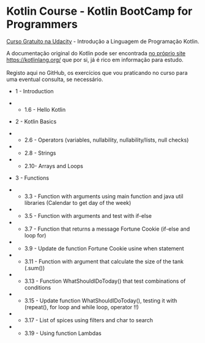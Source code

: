 # Kotlin Course - Kotlin BootCamp for Programmers

<a href="https://learn.udacity.com/courses/ud9011">Curso Gratuito na Udacity<a> - Introdução a Linguagem de Programação Kotlin.

 A documentação original do Kotlin pode ser encontrada <a href="https://kotlinlang.org/docs/home.html">no próprio site https://kotlinlang.org/ <a> que por si, já é rico em informação para estudo.
 <br><br>
 Registo aqui no GitHub, os exercícios que vou praticando no curso para uma eventual consulta, se necessário.

 - 1 - Introduction
 - - 1.6 - Hello Kotlin
 
 - 2 - Kotlin Basics
 - - 2.6 - Operators (variables, nullability, nullability/lists, null checks)
 - - 2.8 - Strings
 - - 2.10- Arrays and Loops

 - 3 - Functions
 - - 3.3 - Function with arguments using main function and java util libraries (Calendar to get day of the week)
 - - 3.5 - Function with arguments and test with if-else
 - - 3.7 - Function that returns a message Fortune Cookie (if-else and loop for)
 - - 3.9 - Update de function Fortune Cookie usine when statement
 - - 3.11 - Function with argument that calculate the size of the tank (.sum())
 - - 3.13 - Function WhatShouldIDoToday() that test combinations of conditions
 - - 3.15 - Update function WhatShouldIDoToday(), testing it with (repeat(), for loop and while loop, operator !!)
 - - 3.17 - List of spices using filters and char to search
 - - 3.19 - Using function Lambdas

